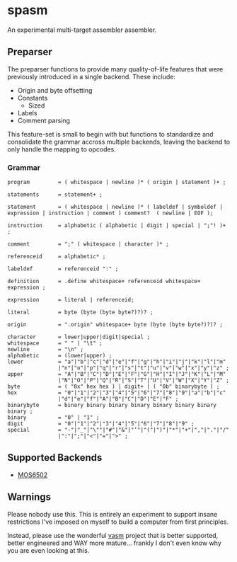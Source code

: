 # spasm
An experimental multi-target assembler assembler.

## Preparser
The preparser functions to provide many quality-of-life features that were previously introduced in a single backend. These include:

- Origin and byte offsetting
- Constants
    - Sized
- Labels
- Comment parsing

This feature-set is small to begin with but functions to standardize and consolidate the grammar accross multiple backends, leaving the backend to only handle the mapping to opcodes.

### Grammar

```
program         = ( whitespace | newline )* ( origin | statement )+ ;

statements      = statement+ ;

statement       = ( whitespace | newline )* ( labeldef | symboldef | expression | instruction | comment ) comment?  ( newline | EOF );

instruction     = alphabetic ( alphabetic | digit | special | ";"! )+ ;

comment         = ";" ( whitespace | character )* ;

referenceid     = alphabetic* ;

labeldef        = referenceid ":" ;

definition      = .define whitespace+ referenceid whitespace+ expression ;

expression      = literal | referenceid;

literal         = byte (byte (byte byte?)?)? ;

origin          = ".origin" whitespace+ byte (byte (byte byte?)?)? ;

character       = lower|upper|digit|special ;
whitespace      = " " | "\t" ;
newline         = "\n" ;
alphabetic      = (lower|upper) ;
lower           = "a"|"b"|"c"|"d"|"e"|"f"|"g"|"h"|"i"|"j"|"k"|"l"|"m"
                |"n"|"o"|"p"|"q"|"r"|"s"|"t"|"u"|"v"|"w"|"x"|"y"|"z" ;
upper           = "A"|"B"|"C"|"D"|"E"|"F"|"G"|"H"|"I"|"J"|"K"|"L"|"M"
                |"N"|"O"|"P"|"Q"|"R"|"S"|"T"|"U"|"V"|"W"|"X"|"Y"|"Z" ;
byte            = ( "0x" hex hex ) | digit+ | ( "0b" binarybyte ) ;
hex             = "0"|"1"|"2"|"3"|"4"|"5"|"6"|"7"|"8"|"9"|"a"|"b"|"c"
                |"d"|"e"|"f"|"A"|"B"|"C"|"D"|"E"|"F" ;
binarybyte      = binary binary binary binary binary binary binary binary ;
binary          = "0" | "1" ;
digit           = "0"|"1"|"2"|"3"|"4"|"5"|"6"|"7"|"8"|"9" ;
special         = "-"|"_"|"\""|"#"|"&"|"’"|"("|")"|"*"|"+"|","|"."|"/"
                |":"|";"|"<"|"="|">" ;
```

## Supported Backends

- [MOS6502](./src/backends/mos6502/README.md)

## Warnings
Please nobody use this. This is entirely an experiment to support insane restrictions I've imposed on myself to build a computer from first principles.

Instead, please use the wonderful [vasm](http://sun.hasenbraten.de/vasm/) project that is better supported, better engineered and WAY more mature... frankly I don't even know why you are even looking at this.
